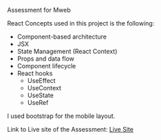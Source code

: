 Assessment for Mweb

React Concepts used in this project is the following:

 - Component-based architecture
 - JSX
 - State Management (React Context)
 - Props and data flow
 - Component lifecycle
 - React hooks
    - UseEffect
    - UseContext
    - UseState
    - UseRef

I used bootstrap for the mobile layout.

Link to Live site of the Assessment: [Live Site]([URL](https://inquisitive-churros-fbd92a.netlify.app/))

